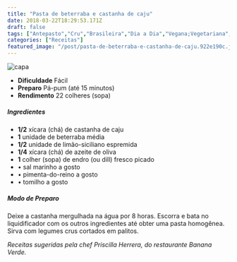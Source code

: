 ```yaml
---
title: "Pasta de beterraba e castanha de caju"
date: 2018-03-22T18:29:53.171Z
draft: false
tags: ["Antepasto","Cru","Brasileira","Dia a Dia","Vegana;Vegetariana","beterraba","castanha de caju","patê","Receitas","Receitas rápidas","Receitas simples e fáceis"]
categories: ["Receitas"]
featured_image: "/post/pasta-de-beterraba-e-castanha-de-caju.922e190c.jpg"
---
```


![capa](/post/pasta-de-beterraba-e-castanha-de-caju.922e190c.jpg)

*   **Dificuldade** Fácil
*   **Preparo** Pá-pum (até 15 minutos)
*   **Rendimento** 22 colheres (sopa)

##### Ingredientes

*   **1/2** xícara (chá) de castanha de caju
*   **1** unidade de beterraba média
*   **1/2** unidade de limão-siciliano espremida
*   **1/4** xícara (chá) de azeite de oliva
*   **1** colher (sopa) de endro (ou dill) fresco picado
*   • sal marinho a gosto
*   • pimenta-do-reino a gosto
*   • tomilho a gosto

##### Modo de Preparo

Deixe a castanha mergulhada na água por 8 horas. Escorra e bata no liquidificador com os outros ingredientes até obter uma pasta homogênea. Sirva com legumes crus cortados em palitos.

_Receitas sugeridas pela chef Priscilla Herrera, do restaurante Banana Verde._
